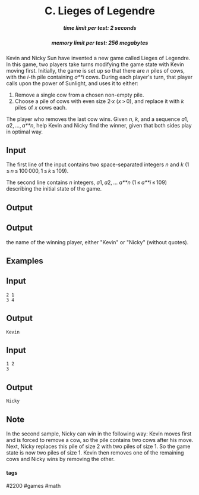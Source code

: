 <h1 style='text-align: center;'> C. Lieges of Legendre</h1>

<h5 style='text-align: center;'>time limit per test: 2 seconds</h5>
<h5 style='text-align: center;'>memory limit per test: 256 megabytes</h5>

Kevin and Nicky Sun have invented a new game called Lieges of Legendre. In this game, two players take turns modifying the game state with Kevin moving first. Initially, the game is set up so that there are *n* piles of cows, with the *i*-th pile containing *a**i* cows. During each player's turn, that player calls upon the power of Sunlight, and uses it to either:

1. Remove a single cow from a chosen non-empty pile.
2. Choose a pile of cows with even size 2·*x* (*x* > 0), and replace it with *k* piles of *x* cows each.

The player who removes the last cow wins. Given *n*, *k*, and a sequence *a*1, *a*2, ..., *a**n*, help Kevin and Nicky find the winner, given that both sides play in optimal way.

## Input

The first line of the input contains two space-separated integers *n* and *k* (1 ≤ *n* ≤ 100 000, 1 ≤ *k* ≤ 109).

The second line contains *n* integers, *a*1, *a*2, ... *a**n* (1 ≤ *a**i* ≤ 109) describing the initial state of the game. 

## Output

## Output

 the name of the winning player, either "Kevin" or "Nicky" (without quotes).

## Examples

## Input


```
2 1  
3 4  

```
## Output


```
Kevin  

```
## Input


```
1 2  
3  

```
## Output


```
Nicky  

```
## Note

In the second sample, Nicky can win in the following way: Kevin moves first and is forced to remove a cow, so the pile contains two cows after his move. Next, Nicky replaces this pile of size 2 with two piles of size 1. So the game state is now two piles of size 1. Kevin then removes one of the remaining cows and Nicky wins by removing the other.



#### tags 

#2200 #games #math 